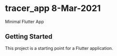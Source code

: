 # tracer_app 8-Mar-2021

Minimal Flutter App

## Getting Started

This project is a starting point for a Flutter application.
